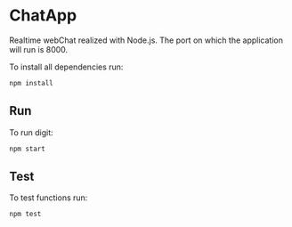 # ChatApp
Realtime webChat realized with Node.js. The port on which the application will run is 8000.

To install all dependencies run: 

```bash
npm install
```

## Run

To run digit: 

```bash
npm start
```

## Test

To test functions run: 

```bash
npm test
```
